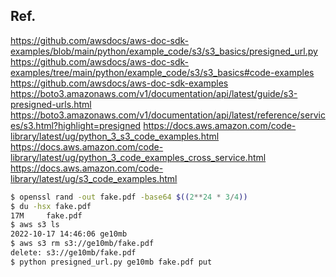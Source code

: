 

## Ref.
https://github.com/awsdocs/aws-doc-sdk-examples/blob/main/python/example_code/s3/s3_basics/presigned_url.py
https://github.com/awsdocs/aws-doc-sdk-examples/tree/main/python/example_code/s3/s3_basics#code-examples
https://github.com/awsdocs/aws-doc-sdk-examples
https://boto3.amazonaws.com/v1/documentation/api/latest/guide/s3-presigned-urls.html
https://boto3.amazonaws.com/v1/documentation/api/latest/reference/services/s3.html?highlight=presigned
https://docs.aws.amazon.com/code-library/latest/ug/python_3_s3_code_examples.html
https://docs.aws.amazon.com/code-library/latest/ug/python_3_code_examples_cross_service.html
https://docs.aws.amazon.com/code-library/latest/ug/s3_code_examples.html


```bash
$ openssl rand -out fake.pdf -base64 $((2**24 * 3/4))
$ du -hsx fake.pdf
17M     fake.pdf
$ aws s3 ls
2022-10-17 14:46:06 ge10mb
$ aws s3 rm s3://ge10mb/fake.pdf
delete: s3://ge10mb/fake.pdf
$ python presigned_url.py ge10mb fake.pdf put
```
